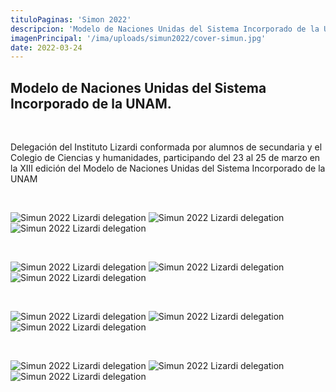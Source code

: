```yaml
---
tituloPaginas: 'Simon 2022'
descripcion: 'Modelo de Naciones Unidas del Sistema Incorporado de la UNAM. '
imagenPrincipal: '/ima/uploads/simun2022/cover-simun.jpg'
date: 2022-03-24
---
```


## Modelo de Naciones Unidas del Sistema Incorporado de la UNAM. 

<br>

Delegación del Instituto Lizardi conformada por alumnos de secundaria y el Colegio de Ciencias y humanidades, participando del 23 al 25 de marzo en la XIII edición del Modelo de Naciones Unidas del Sistema Incorporado de la UNAM

<br>

![Simun 2022 Lizardi delegation](/ima/uploads/simun2022/aldo-de-jesus.jpg)
![Simun 2022 Lizardi delegation](/ima/uploads/simun2022/danielena.jpg)
![Simun 2022 Lizardi delegation](/ima/uploads/simun2022/diana-abigail.jpg)

<br>

![Simun 2022 Lizardi delegation](/ima/uploads/simun2022/diego-bravo.jpg)
![Simun 2022 Lizardi delegation](/ima/uploads/simun2022/gala-fernanda.jpg)
![Simun 2022 Lizardi delegation](/ima/uploads/simun2022/luciana.jpg)

<br>

![Simun 2022 Lizardi delegation](/ima/uploads/simun2022/luis-daniel.jpg)
![Simun 2022 Lizardi delegation](/ima/uploads/simun2022/luis-emiliano.jpg)
![Simun 2022 Lizardi delegation](/ima/uploads/simun2022/marco-antonio.jpg)

<br>

![Simun 2022 Lizardi delegation](/ima/uploads/simun2022/maria-jose.jpg)
![Simun 2022 Lizardi delegation](/ima/uploads/simun2022/sofia-leyva.jpg)
![Simun 2022 Lizardi delegation](/ima/uploads/simun2022/valeria-floriana.jpg)

